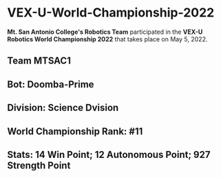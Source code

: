 # VEX-U-World-Championship-2022
**Mt. San Antonio College's Robotics Team** participated in the **VEX-U Robotics World Championship 2022** that takes place on May 5, 2022. 

## Team MTSAC1


## Bot: Doomba-Prime


## Division: Science Dvision


## World Championship Rank: #11


## Stats: 14 Win Point; 12 Autonomous Point; 927 Strength Point


